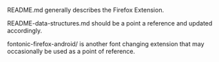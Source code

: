 README.md generally describes the Firefox Extension.

README-data-structures.md should be a point a reference and updated accordingly.

fontonic-firefox-android/ is another font changing extension that may occasionally be used as a point of reference.

